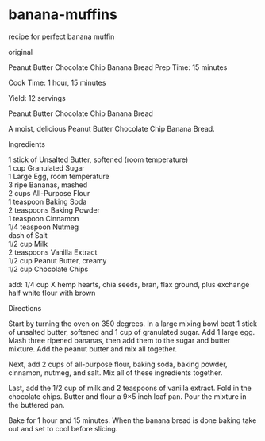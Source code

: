 # banana-muffins
recipe for perfect banana muffin

original

Peanut Butter Chocolate Chip Banana Bread
Prep Time: 15 minutes

Cook Time: 1 hour, 15 minutes

Yield: 12 servings

Peanut Butter Chocolate Chip Banana Bread

A moist, delicious Peanut Butter Chocolate Chip Banana Bread.

Ingredients<br>

1 stick of Unsalted Butter, softened (room temperature)<br>
1 cup Granulated Sugar<br>
1 Large Egg, room temperature<br>
3 ripe Bananas, mashed<br>
2 cups All-Purpose Flour<br>
1 teaspoon Baking Soda<br>
2 teaspoons Baking Powder<br>
1 teaspoon Cinnamon<br>
1/4 teaspoon Nutmeg<br>
dash of Salt<br>
1/2 cup Milk<br>
2 teaspoons Vanilla Extract<br>
1/2 cup Peanut Butter, creamy<br>
1/2 cup Chocolate Chips<br>

add: 1/4 cup X hemp hearts, chia seeds, bran, flax ground, plus exchange half white flour with brown

Directions

Start by turning the oven on 350 degrees. In a large mixing bowl beat 1 stick of unsalted butter, softened and 1 cup of granulated sugar. Add 1 large egg. Mash three ripened bananas, then add them to the sugar and butter mixture. Add the peanut butter and mix all together.

Next, add 2 cups of all-purpose flour, baking soda, baking powder, cinnamon, nutmeg, and salt. Mix all of these ingredients together.

Last, add the 1/2 cup of milk and 2 teaspoons of vanilla extract. Fold in the chocolate chips.
Butter and flour a 9×5 inch loaf pan. Pour the mixture in the buttered pan.

Bake for 1 hour and 15 minutes. When the banana bread is done baking take out and set to cool before slicing.
